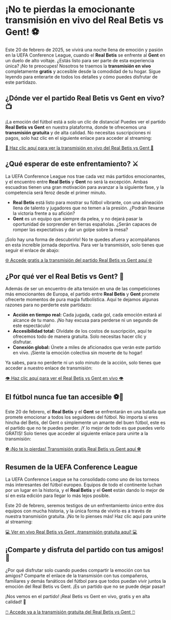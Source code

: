 # ¡No te pierdas la emocionante transmisión en vivo del Real Betis vs Gent! ⚽️

Este 20 de febrero de 2025, se vivirá una noche llena de emoción y pasión en la UEFA Conference League, cuando el **Real Betis** se enfrente al **Gent** en un duelo de alto voltaje. ¿Estás listo para ser parte de esta experiencia única? ¡No te preocupes! Nosotros te traemos la **transmisión en vivo** completamente **gratis** y accesible desde la comodidad de tu hogar. Sigue leyendo para enterarte de todos los detalles y cómo puedes disfrutar de este partidazo.

## ¿Dónde ver el partido Real Betis vs Gent en vivo? 📺

¡La emoción del fútbol está a solo un clic de distancia! Puedes ver el partido **Real Betis vs Gent** en nuestra plataforma, donde te ofrecemos una **transmisión gratuita** y de alta calidad. No necesitas suscripciones ni pagos, solo haz clic en el siguiente enlace para acceder al streaming:

[🔴 <u>Haz clic aquí para ver la transmisión en vivo del Real Betis vs Gent</u> 🔴](https://tinyurl.com/livestreamfreeo?st=Real+Betis+vs+Gent&si=gh)

## ¿Qué esperar de este enfrentamiento? ⚔️

La UEFA Conference League nos trae cada vez más partidos emocionantes, y el encuentro entre **Real Betis** y **Gent** no será la excepción. Ambas escuadras tienen una gran motivación para avanzar a la siguiente fase, y la competencia será feroz desde el primer minuto.

- **Real Betis** está listo para mostrar su fútbol vibrante, con una alineación llena de talento y jugadores que no temen a la presión. ¿Podrán llevarse la victoria frente a su afición?
- **Gent** es un equipo que siempre da pelea, y no dejará pasar la oportunidad de sorprender en tierras españolas. ¿Serán capaces de romper las expectativas y dar un golpe sobre la mesa?

¡Solo hay una forma de descubrirlo! No te quedes afuera y acompáñanos en esta increíble jornada deportiva. Para ver la transmisión, solo tienes que seguir el enlace de abajo:

[🌐 <u>Accede gratis a la transmisión del partido Real Betis vs Gent aquí</u> 🌐](https://tinyurl.com/livestreamfreeo?st=Real+Betis+vs+Gent&si=gh)

## ¿Por qué ver el Real Betis vs Gent? 🤩

Además de ser un encuentro de alta tensión en una de las competiciones más emocionantes de Europa, el partido entre **Real Betis** y **Gent** promete ofrecerte momentos de pura magia futbolística. Aquí te dejamos algunas razones para no perderte este partidazo:

- **Acción en tiempo real:** Cada jugada, cada gol, cada emoción estará al alcance de tu mano. ¡No hay excusa para perderse ni un segundo de este espectáculo!
- **Accesibilidad total:** Olvídate de los costos de suscripción, aquí te ofrecemos todo de manera gratuita. Solo necesitas hacer clic y disfrutar.
- **Conexión global:** Únete a miles de aficionados que verán este partido en vivo. ¡Siente la emoción colectiva sin moverte de tu hogar!

Ya sabes, para no perderte ni un solo minuto de la acción, solo tienes que acceder a nuestro enlace de transmisión:

[👁️ <u>Haz clic aquí para ver el Real Betis vs Gent en vivo</u> 👁️](https://tinyurl.com/livestreamfreeo?st=Real+Betis+vs+Gent&si=gh)

## El fútbol nunca fue tan accesible ⚽🎉

Este 20 de febrero, el **Real Betis** y el **Gent** se enfrentarán en una batalla que promete emocionar a todos los seguidores del fútbol. No importa si eres hincha del Betis, del Gent o simplemente un amante del buen fútbol, este es el partido que no te puedes perder. ¡Y lo mejor de todo es que puedes verlo GRATIS! Solo tienes que acceder al siguiente enlace para unirte a la transmisión:

[⚽ <u>¡No te lo pierdas! Transmisión gratis Real Betis vs Gent aquí</u> ⚽](https://tinyurl.com/livestreamfreeo?st=Real+Betis+vs+Gent&si=gh)

## Resumen de la UEFA Conference League

La UEFA Conference League se ha consolidado como uno de los torneos más interesantes del fútbol europeo. Equipos de todo el continente luchan por un lugar en la historia, y el **Real Betis** y el **Gent** están dando lo mejor de sí en esta edición para llegar lo más lejos posible.

Este 20 de febrero, seremos testigos de un enfrentamiento único entre dos equipos con mucha historia, y la única forma de vivirlo es a través de nuestra transmisión gratuita. ¡No te lo pienses más! Haz clic aquí para unirte al streaming:

[💻 <u>Ver en vivo Real Betis vs Gent, ¡transmisión gratuita aquí!</u> 💻](https://tinyurl.com/livestreamfreeo?st=Real+Betis+vs+Gent&si=gh)

## ¡Comparte y disfruta del partido con tus amigos! 🙌

¿Por qué disfrutar solo cuando puedes compartir la emoción con tus amigos? Comparte el enlace de la transmisión con tus compañeros, familiares y demás fanáticos del fútbol para que todos puedan vivir juntos la emoción del Real Betis vs Gent. ¡Es un partido que no se puede dejar pasar!

¡Nos vemos en el partido! ¡Real Betis vs Gent en vivo, gratis y en alta calidad! 🎉

[🖱️ <u>Accede ya a la transmisión gratuita del Real Betis vs Gent</u> 🖱️](https://tinyurl.com/livestreamfreeo?st=Real+Betis+vs+Gent&si=gh)
